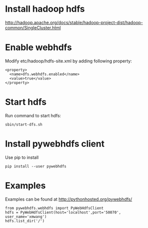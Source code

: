 # Install hadoop hdfs
http://hadoop.apache.org/docs/stable/hadoop-project-dist/hadoop-common/SingleCluster.html

# Enable webhdfs
Modify etc/hadoop/hdfs-site.xml by adding following property:

    <property>
      <name>dfs.webhdfs.enabled</name>
      <value>true</value>
    </property>

# Start hdfs
Run command to start hdfs:

    sbin/start-dfs.sh

# Install pywebhdfs client
Use pip to install

    pip install --user pywebhdfs

# Examples
Examples can be found at http://pythonhosted.org/pywebhdfs/

    from pywebhdfs.webhdfs import PyWebHdfsClient
    hdfs = PyWebHdfsClient(host='localhost',port='50070', user_name='xmwang')
    hdfs.list_dir('/')
